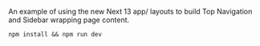 An example of using the new Next 13 app/ layouts to build Top Navigation and Sidebar wrapping page content.

`npm install && npm run dev`
